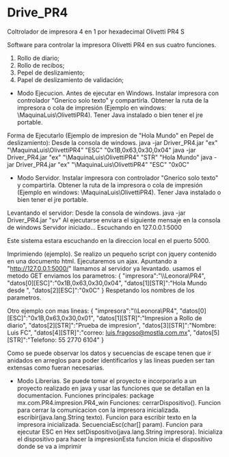# Drive_PR4
Coltrolador de impresora 4 en 1 por hexadecimal Olivetti PR4 S

Software para controlar la impresora Olivetti PR4 en sus cuatro funciones.
1. Rollo de diario;
2. Rollo de recibos; 
3. Pepel de deslizamiento;
4. Papel de deslizamiento de validación;

- Modo Ejecucion.
Antes de ejecutar en Windows.
Instalar impresora con controlador "Gnerico solo texto" y compartirla.
Obtener la ruta de la impresora o cola de impresión (Ejemplo en windows: \\MaquinaLuis\OlivettiPR4).
Tener Java instalado o bien tener el jre portable.

Forma de Ejecutarlo (Ejemplo de impresion de "Hola Mundo" en  Pepel de deslizamiento):
Desde la consola de windows.
java -jar Driver_PR4.jar "ex" "\\MaquinaLuis\OlivettiPR4" "ESC" "0x1B,0x63,0x30,0x04" <enter>
java -jar Driver_PR4.jar "ex" "\\MaquinaLuis\OlivettiPR4" "STR" "Hola Mundo" <enter>
java -jar Driver_PR4.jar "ex" "\\MaquinaLuis\OlivettiPR4" "ESC" "0x0C" <enter>

- Modo Servidor.
Instalar impresora con controlador "Gnerico solo texto" y compartirla.
Obtener la ruta de la impresora o cola de impresión (Ejemplo en windows: \\MaquinaLuis\OlivettiPR4).
Tener Java instalado o bien tener el jre portable.

Levantando el servidor:
Desde la consola de windows.
java -jar Driver_PR4.jar "sv" <enter>
  Al ejecutarse enviara el siguiente mensaje en la consola de windows
  Servidor iniciado...
  Escuchando en 127.0.0.1:5000
 
 Este sistema estara escuchando en la direccion local en el puerto 5000.
 
 Imprimiendo (ejemplo).
 Se realizo un pequeño script con jquery contenido en una documento html.
 Ejecutaremos un ajax.
 Apuntando a  "http://127.0.0.1:5000/"  llamamos al servidor ya levantado.
 usamos el metodo GET
 enviamos los parametros: 
{
"impresora":"\\\\Leonora\\PR4",
"datos[0][ESC]":"0x1B,0x63,0x30,0x04",
"datos[1][STR]":"Hola Mundo desde ",
"datos[2][ESC]":"0x0C"
} 
 Respetando los nombres de los parametros.
 
 Otro ejemplo con mas lineas:
 {
"impresora":"\\\\Leonora\\PR4",
"datos[0][ESC]":"0x1B,0x63,0x30,0x01",
"datos[1][STR]":"Impresion a Rollo de diario",
"datos[2][STR]":"Prueba de impresion",
"datos[3][STR]":"Nombre: Luis FC",
"datos[4][STR]":"correo: luis.fragoso@mostla.com.mx",
"datos[5][STR]":"Telefono: 55 2770 6104"
} 

Como se puede observar los datos y secuencias de escape tenen que ir anidados en arreglos para poder identificarlos y las lineas pueden ser tan extensas como fueran necesarias.
 
 
- Modo Librerias.
Se puede tomar el proyecto e incorporarlo a un proyecto realizado en java y usar las funciones que se detallan en la documentacion.
Funciones principales:
package mx.com.PR4.impresion.PR4_win
Funciones:
 cerrarDispositivo(). Funcion para cerrar la comunicacion con la impresora inicializada. 
 escribir(java.lang.String texto). Funcion para escribir texto en la impresora inicializada.
 SecuenciaEsc(char[] param). Funcion para ejecutar ESC en Hex
 setDispositivo(java.lang.String impresora). Inicializa el dispositivo para hacer la impresionEsta funcion inicia el dispositivo donde se va a imprimir


 
 
